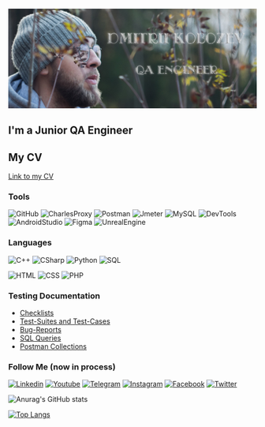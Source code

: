 [![Header](https://github.com/dkob1996/dkob1996/blob/main/assets/ava12.png)](https://www.facebook.com/profile.php?id=100090091642972)

## I'm a Junior QA Engineer
## My CV
[Link to my CV](https://drive.google.com/file/d/14B1wW4Vg87Wu1_P1optqZ-3dX82-0Z_f/view?usp=sharing)

### Tools
![GitHub](https://img.shields.io/badge/Github-090909?style=for-the-badge&logo=github&logoColor=8cc4d7)
![CharlesProxy](https://img.shields.io/badge/Charles_Proxy-090909?style=for-the-badge&logo=charlesproxy&logoColor=8cc4d7)
![Postman](https://img.shields.io/badge/Postman-090909?style=for-the-badge&logo=postman&logoColor=f76935)
![Jmeter](https://img.shields.io/badge/Jmeter-090909?style=for-the-badge&logo=Apache&logoColor=red)
![MySQL](https://img.shields.io/badge/MySQL-090909?style=for-the-badge&logo=mysql&logoColor=white)
![DevTools](https://img.shields.io/badge/DevTools-090909?style=for-the-badge&logo=googlechrome&logoColor=2674f2)
![AndroidStudio](https://img.shields.io/badge/Android_Studio-090909?style=for-the-badge&logo=androidstudio&logoColor=3ad07d)
![Figma](https://img.shields.io/badge/Figma-090909?style=for-the-badge&logo=figma&logoColor=7d5fa6)
![UnrealEngine](https://img.shields.io/badge/Unreal_Engine-090909?style=for-the-badge&logo=UnrealEngine&logoColor=white)

### Languages
![C++](https://img.shields.io/badge/-C++-090909?style=for-the-badge&logo=C%2b%2b&logoColor=6296CC)
![CSharp](https://img.shields.io/badge/-CSharp-090909?style=for-the-badge&logo=C#&logoColor=6296CC)
![Python](https://img.shields.io/badge/-Python-090909?style=for-the-badge&logo=Python&logoColor=yellow)
![SQL](https://img.shields.io/badge/SQL-090909?style=for-the-badge&logo=mysql&logoColor=white)

![HTML](https://img.shields.io/badge/Html-090909?style=for-the-badge&logo=html5&logoColor=yellow)
![CSS](https://img.shields.io/badge/css-090909?style=for-the-badge&logo=w3c&logoColor=00618a)
![PHP](https://img.shields.io/badge/php-090909?style=for-the-badge&logo=php&logoColor=f76935)

### Testing Documentation

- [Checklists](https://github.com/dkob1996/Checklists)
- [Test-Suites and Test-Cases](https://github.com/dkob1996/Test-Suites_and_Test-Cases)
- [Bug-Reports](https://github.com/dkob1996/Bug-Reports)
- [SQL Queries](https://github.com/dkob1996/SQL-Queries)
- [Postman Collections](https://github.com/dkob1996/Postman-Collections)

### Follow Me (now in process)
[![Linkedin](https://img.shields.io/badge/Linkedin-090909?style=for-the-badge&logo=linkedin&logoColor=0073b1)](www.linkedin.com/in/dkob-qa)
[![Youtube](https://img.shields.io/badge/Youtube-090909?style=for-the-badge&logo=youtube&logoColor=f70000)]()
[![Telegram](https://img.shields.io/badge/Telegram-090909?style=for-the-badge&logo=telegram&logoColor=31a5db)](https://t.me/dkob_qa)
[![Instagram](https://img.shields.io/badge/Instagram-090909?style=for-the-badge&logo=instagram&logoColor=9939a3)](https://www.instagram.com/dkob_qa/)
[![Facebook](https://img.shields.io/badge/-Facebook-090909?style=for-the-badge&logo=Facebook&logoColor=1195F5)](https://www.facebook.com/dkob1996)
[![Twitter](https://img.shields.io/badge/Twitter-090909?style=for-the-badge&logo=twitter&logoColor=1c96e8)]()

![Anurag's GitHub stats](https://github-readme-stats.vercel.app/api?username=dkob1996&show_icons=true&theme=tokyonight)

[![Top Langs](https://github-readme-stats.vercel.app/api/top-langs/?username=dkob1996)](https://github.com/anuraghazra/github-readme-stats)